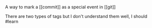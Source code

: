 A way to mark a [[commit]] as a special event in [[git]]

There are two types of tags but I don't understand them well, I should #learn 